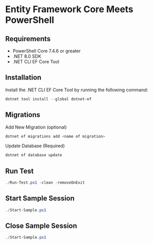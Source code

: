 # Entity Framework Core Meets PowerShell

## Requirements

- PowerShell Core 7.4.6 or greater
- .NET 8.0 SDK
- .NET CLI EF Core Tool

## Installation

Install the .NET CLI EF Core Tool by running the following command:
```powershell
dotnet tool install --global dotnet-ef
```

## Migrations

Add New Migration (optional)
```powershell
dotnet ef migrations add <name of migration>
```

Update Database (Required)
```powershell
dotnet ef database update
```

## Run Test
```powershell
./Run-Test.ps1 -clean -removeOnExit
```

## Start Sample Session

```powershell
./Start-Sample.ps1
```

## Close Sample Session

```powershell
./Start-Sample.ps1
```
